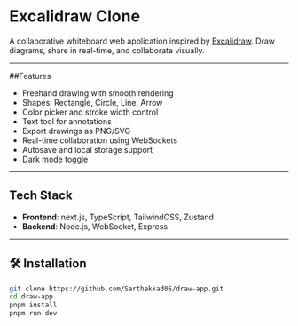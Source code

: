# Excalidraw Clone

A collaborative whiteboard web application inspired by [Excalidraw](https://excalidraw.com/). Draw diagrams, share in real-time, and collaborate visually.

---

##Features

- Freehand drawing with smooth rendering  
- Shapes: Rectangle, Circle, Line, Arrow  
- Color picker and stroke width control  
- Text tool for annotations  
- Export drawings as PNG/SVG  
- Real-time collaboration using WebSockets  
- Autosave and local storage support  
- Dark mode toggle

---

## Tech Stack

- **Frontend**: next.js, TypeScript, TailwindCSS, Zustand  
- **Backend**: Node.js, WebSocket, Express  

---

## 🛠️ Installation

```bash
git clone https://github.com/Sarthakkad05/draw-app.git
cd draw-app
pnpm install
pnpm run dev
